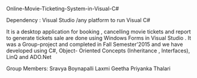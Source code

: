  Online-Movie-Ticketing-System-in-Visual-C#

Dependency : Visual Studio /any platform to run Visual C#

It is a desktop application for booking , cancelling  movie tickets and report to generate tickets sale are done using Windows Forms in Visual Studio . It was a Group-project and completed in Fall Semester'2015 and we have developed using  C#, Object- Oriented Concepts (Inheritance , Interfaces), LinQ  and ADO.Net

Group Members: Sravya Boynapalli
                Laxmi Geetha
                Priyanka Thalari

